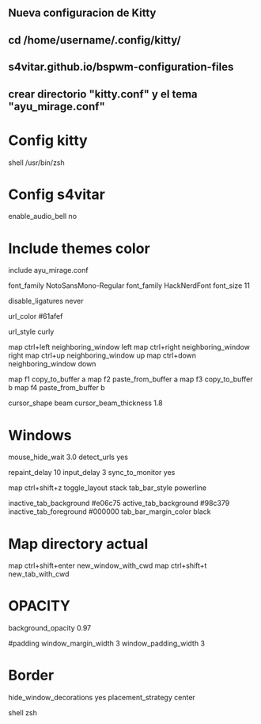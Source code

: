 ## Nueva configuracion de Kitty
## cd /home/username/.config/kitty/
## s4vitar.github.io/bspwm-configuration-files
## crear directorio "kitty.conf" y el tema "ayu_mirage.conf"

# Config kitty

shell /usr/bin/zsh

# Config s4vitar

enable_audio_bell no

# Include themes color
include ayu_mirage.conf

font_family     NotoSansMono-Regular
font_family     HackNerdFont
font_size 11

disable_ligatures never

url_color #61afef

url_style curly

map ctrl+left neighboring_window left
map ctrl+right neighboring_window right
map ctrl+up neighboring_window up
map ctrl+down neighboring_window down

map f1 copy_to_buffer a
map f2 paste_from_buffer a
map f3 copy_to_buffer b
map f4 paste_from_buffer b

cursor_shape beam
cursor_beam_thickness 1.8

# Windows

mouse_hide_wait 3.0
detect_urls yes

repaint_delay 10
input_delay 3
sync_to_monitor yes

map ctrl+shift+z toggle_layout stack
tab_bar_style powerline

inactive_tab_background #e06c75
active_tab_background #98c379
inactive_tab_foreground #000000
tab_bar_margin_color black

# Map directory actual
map ctrl+shift+enter new_window_with_cwd
map ctrl+shift+t new_tab_with_cwd

# OPACITY
background_opacity 0.97

#padding
window_margin_width 3
window_padding_width 3

# Border
hide_window_decorations yes
placement_strategy center

shell zsh

